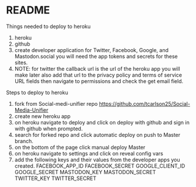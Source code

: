 # README

Things needed to deploy to heroku
  1. heroku
  2. github
  3. create developer application for Twitter, Facebook, Google, and Mastodon.social you will need the app tokens and secrets for these        sites.
  4. NOTE: for twitter the callback url is the url of the heroku app you will make later also add that url to the privacy policy and terms of service URL fields then navigate to permissions and check the get email field.
  

Steps to deploy to heroku
  1. fork from Social-medi-unifier repo https://github.com/tcarlson25/Social-Media-Unifier
  2. create new heroku app
  3. on heroku navigate to deploy and click on deploy with github and sign in with github when prompted.
  4. search for forked repo and click automatic deploy on push to Master branch.
  5. on the bottom of the page click manual deploy Master
  6. on heroku navigate to settings and click on reveal config vars
  7. add the following keys and their values from the developer apps you created.
        FACEBOOK_APP_ID
        FACEBOOK_SECRET
        GOOGLE_CLIENT_ID
        GOOGLE_SECRET
        MASTODON_KEY
        MASTODON_SECRET
        TWITTER_KEY
        TWITTER_SECRET
